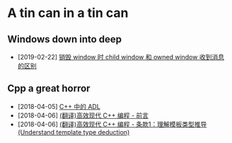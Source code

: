 A tin can in a tin can
==========================

## Windows down into deep
- [2019-02-22] [销毁 window 时 child window 和 owned window 收到消息的区别](docs/owned-child-window-in-destroying.md)

## Cpp a great horror
- [2018-04-05] [C++ 中的 ADL](docs/C++中的ADL.md)
- [2018-04-06] [(翻译)高效现代 C++ 编程 - 前言](docs/EffectiveModern-Prefix.md)
- [2018-04-06] [(翻译)高效现代 C++ 编程 - 条款1：理解模板类型推导 (Understand template type deduction)](docs/EffectiveModern-Item1.md)
